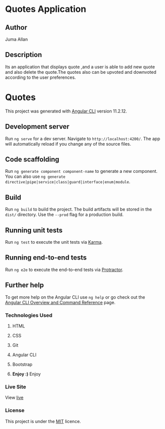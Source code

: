 # Quotes Application

## Author
Juma Allan

## Description
Its an application that displays quote ,and a user is able to add new quote and also delete the quote.The quotes also can be upvoted and downvoted  according to the user preferences.

# Quotes
This project was generated with [Angular CLI](https://github.com/angular/angular-cli) version 11.2.12.

## Development server

Run `ng serve` for a dev server. Navigate to `http://localhost:4200/`. The app will automatically reload if you change any of the source files.

## Code scaffolding

Run `ng generate component component-name` to generate a new component. You can also use `ng generate directive|pipe|service|class|guard|interface|enum|module`.

## Build

Run `ng build` to build the project. The build artifacts will be stored in the `dist/` directory. Use the `--prod` flag for a production build.

## Running unit tests

Run `ng test` to execute the unit tests via [Karma](https://karma-runner.github.io).

## Running end-to-end tests

Run `ng e2e` to execute the end-to-end tests via [Protractor](http://www.protractortest.org/).

## Further help

To get more help on the Angular CLI use `ng help` or go check out the [Angular CLI Overview and Command Reference](https://angular.io/cli) page.

### Technologies Used
1. HTML
1. CSS
1. Git
1. Angular CLI
1. Bootstrap

1. __Enjoy :)__
Enjoy
### Live Site

View [live]( https://juma-moringa.github.io/Quotes/)

### License

This project is under the  [MIT](LICENSE) licence.
